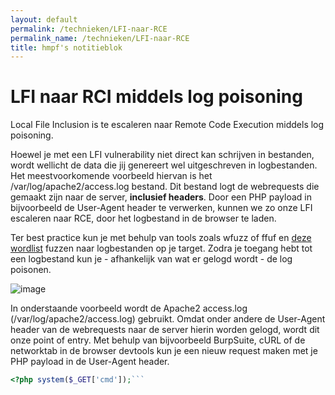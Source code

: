 ```yaml
---
layout: default
permalink: /technieken/LFI-naar-RCE
permalink_name: /technieken/LFI-naar-RCE
title: hmpf's notitieblok
---
```



# LFI naar RCI middels log poisoning
Local File Inclusion is te escaleren naar Remote Code Execution middels log poisoning. 

Hoewel je met een LFI vulnerability niet direct kan schrijven in bestanden, wordt wellicht de data die jij genereert wel uitgeschreven in logbestanden. Het meestvoorkomende voorbeeld hiervan is het /var/log/apache2/access.log bestand. Dit bestand logt de webrequests die gemaakt zijn naar de server, **inclusief headers**. Door een PHP payload in bijvoorbeeld de User-Agent header te verwerken, kunnen we zo onze LFI escaleren naar RCE, door het logbestand in de browser te laden.

Ter best practice kun je met behulp van tools zoals wfuzz of ffuf en [deze wordlist](https://raw.githubusercontent.com/drtychai/wordlists/master/intruder/lfi.txt) fuzzen naar logbestanden op je target. Zodra je toegang hebt tot een logbestand kun je - afhankelijk van wat er gelogd wordt - de log poisonen. 

![image]()

In onderstaande voorbeeld wordt de Apache2 access.log (/var/log/apache2/access.log) gebruikt. Omdat onder andere de User-Agent header van de webrequests naar de server hierin worden gelogd, wordt dit onze point of entry. Met behulp van bijvoorbeeld BurpSuite, cURL of de networktab in de browser devtools kun je een nieuw request maken met je PHP payload in de User-Agent header. 

```php
<?php system($_GET['cmd']);```



